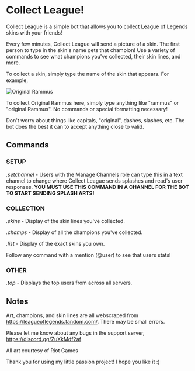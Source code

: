 
  

# Collect League!

Collect League is a simple bot that allows you to collect League of Legends skins with your friends!

Every few minutes, Collect League will send a picture of a skin. The first person to type in the skin's name gets that champion! Use a variety of commands to see what champions you've collected, their skin lines, and more.

To collect a skin, simply type the name of the skin that appears. For example,

![Original Rammus](https://i.gyazo.com/ab8f314dcc56defc03b5ec78fba10038.png)

To collect Original Rammus here, simply type anything like "rammus" or "original Rammus". No commands or special formatting necessary!

Don't worry about things like capitals, "original", dashes, slashes, etc. The bot does the best it can to accept anything close to valid.

## Commands

  

### SETUP

*.setchannel* - Users with the Manage Channels role can type this in a text channel to change where Collect League sends splashes and read's user responses. **YOU MUST USE THIS COMMAND IN A CHANNEL FOR THE BOT TO START SENDING SPLASH ARTS!**

### COLLECTION

*.skins* - Display of the skin lines you've collected.

*.champs* - Display of all the champions you've collected.

*.list* - Display of the exact skins you own.

Follow any command with a mention (@user) to see that users stats!


### OTHER

*.top* - Displays the top users from across all servers.

## Notes

Art, champions, and skin lines are all webscraped from https://leagueoflegends.fandom.com/. There may be small errors.

Please let me know about any bugs in the support server, https://discord.gg/ZuXkMdf2af

All art courtesy of Riot Games

Thank you for using my little passion project! I hope you like it :)